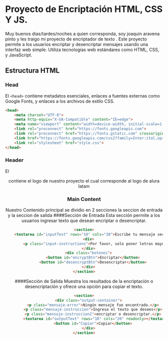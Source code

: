 # Proyecto de Encriptación HTML, CSS Y JS.
Muy buenos dias/tardes/noches a quien corresponda, soy joaquin aravena pinto y les traigo mi proyecto de encriptador de texto .
Este proyecto permite a los usuarios encriptar y desencriptar mensajes usando una interfaz web simple. Utiliza tecnologías web estándares como HTML, CSS, y JavaScript.
## Estructura HTML
### Head
El `<head>` contiene metadatos esenciales, enlaces a fuentes externas como Google Fonts, y enlaces a los archivos de estilo CSS.

```html
<head>
    <meta charset="UTF-8">
    <meta http-equiv="X-UA-Compatible" content="IE=edge">
    <meta name="viewport" content="width=device-width, initial-scale=1.0">
    <link rel="preconnect" href="https://fonts.googleapis.com">
    <link rel="preconnect" href="https://fonts.gstatic.com" crossorigin>
    <link href="https://fonts.googleapis.com/css2?family=Inter:ital,opsz,wght@0,14..32,100..900;1,14..32,100..900&display=swap" rel="stylesheet">
    <link rel="stylesheet" href="style.css"> 
</head>

```
### Header
El <header> contiene el logo de nuestro proyecto el cual corresponde al logo de alura latam
### Main Content
Nuestro Contenido principal se dividio en 2 secciones la seccion de entrada y la seccion de salida
####Sección de Entrada
Esta sección permite a los usuarios ingresar texto que desean encriptar o desencriptar.
```html
<section>
    <textarea id="inputText" rows="10" cols="30">Escribe tu mensaje secreto :3</textarea>
    <div>
        <p class="input-instructions">Por favor, solo poner letras mayúsculas y minúsculas.</p>
    </div>
    <div class="botones">
        <button id="encryptBtn">Encriptar</button>
        <button id="desencryptBtn">Desencriptar</button>
    </div>
</section>
```
####Sección de Salida
Muestra los resultados de la encriptación o desencriptación y ofrece una opción para copiar el texto.
```html
<section>
    <div class="output-container">
        <p class="mensaje-error">Ningún mensaje fue encontrado.</p>
        <p class="mensaje-instruccion">Ingresa el texto que desees</p>
        <p class="mensaje-instruccion2">encriptar o desencriptar.</p>
        <textarea id="outputText" rows="10" cols="20" readonly></textarea>
        <button id="Copiar">Copiar</button>
    </div>
</section>
```


